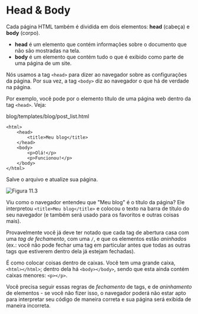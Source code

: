 # Head & Body

Cada página HTML também é dividida em dois elementos: **head** \(cabeça\) e **body** \(corpo\).

* **head** é um elemento que contém informações sobre o documento que não são mostradas na tela.
* **body** é um elemento que contém tudo o que é exibido como parte de uma página de um site.

Nós usamos a tag `<head>` para dizer ao navegador sobre as configurações da página. Por sua vez, a tag `<body>` diz ao navegador o que há de verdade na página.

Por exemplo, você pode por o elemento título de uma página web dentro da tag `<head>`. Veja:

blog/templates/blog/post\_list.html

```markup
<html>
    <head>
        <title>Meu blog</title>
    </head>
    <body>
        <p>Olá!</p>
        <p>Funcionou!</p>
    </body>
</html>
```

Salve o arquivo e atualize sua página.

![Figura 11.3](https://tutorial.djangogirls.org/pt/html/images/step4.png)

Viu como o navegador entendeu que "Meu blog" é o título da página? Ele interpretou `<title>Meu blog</title>` e colocou o texto na barra de título do seu navegador \(e também será usado para os favoritos e outras coisas mais\).

Provavelmente você já deve ter notado que cada tag de abertura casa com uma _tag de fechamento_, com uma `/`, e que os elementos estão _aninhados_ \(ex.: você não pode fechar uma tag em particular antes que todas as outras tags que estiverem dentro dela já estejam fechadas\).

É como colocar coisas dentro de caixas. Você tem uma grande caixa, `<html></html>`; dentro dela há `<body></body>`, sendo que esta ainda contém caixas menores: `<p></p>`.

Você precisa seguir essas regras de _fechamento_ de tags, e de _aninhamento_ de elementos - se você não fizer isso, o navegador poderá não estar apto para interpretar seu código de maneira correta e sua página será exibida de maneira incorreta.


